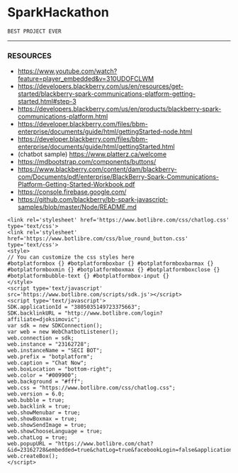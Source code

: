 # SparkHackathon


```
BEST PROJECT EVER
```
---

### RESOURCES

* https://www.youtube.com/watch?feature=player_embedded&v=310UDOFCLWM
* https://developers.blackberry.com/us/en/resources/get-started/blackberry-spark-communications-platform-getting-started.html#step-3
* https://developers.blackberry.com/us/en/products/blackberry-spark-communications-platform.html
* https://developer.blackberry.com/files/bbm-enterprise/documents/guide/html/gettingStarted-node.html
* https://developer.blackberry.com/files/bbm-enterprise/documents/guide/html/gettingStarted.html
* (chatbot sample) https://www.platterz.ca/welcome 
* https://mdbootstrap.com/components/buttons/
* https://www.blackberry.com/content/dam/blackberry-com/Documents/pdf/enterprise/BlackBerry-Spark-Communications-Platform-Getting-Started-Workbook.pdf
* https://console.firebase.google.com/
* https://github.com/blackberry/bb-spark-javascript-samples/blob/master/Node/README.md



```
<link rel='stylesheet' href='https://www.botlibre.com/css/chatlog.css' type='text/css'>
<link rel='stylesheet' href='https://www.botlibre.com/css/blue_round_button.css' type='text/css'>
<style>
// You can customize the css styles here
#botplatformbox {} #botplatformboxbar {} #botplatformboxbarmax {} #botplatformboxmin {} #botplatformboxmax {} #botplatformboxclose {} #botplatformbubble-text {} #botplatformbox-input {}
</style>
<script type='text/javascript' src='https://www.botlibre.com/scripts/sdk.js'></script>
<script type='text/javascript'>
SDK.applicationId = "3805035149723375663";
SDK.backlinkURL = "http://www.botlibre.com/login?affiliate=djoksimovic";
var sdk = new SDKConnection();
var web = new WebChatbotListener();
web.connection = sdk;
web.instance = "23162728";
web.instanceName = "SECI BOT";
web.prefix = "botplatform";
web.caption = "Chat Now";
web.boxLocation = "bottom-right";
web.color = "#009900";
web.background = "#fff";
web.css = "https://www.botlibre.com/css/chatlog.css";
web.version = 6.0;
web.bubble = true;
web.backlink = true;
web.showMenubar = true;
web.showBoxmax = true;
web.showSendImage = true;
web.showChooseLanguage = true;
web.chatLog = true;
web.popupURL = "https://www.botlibre.com/chat?&id=23162728&embedded=true&chatLog=true&facebookLogin=false&application=3805035149723375663&bubble=true&menubar=true&chooseLanguage=true&sendImage=true&background=%23fff&prompt=You+say&send=Send&css=https://www.botlibre.com/css/chatlog.css";
web.createBox();
</script>

```
